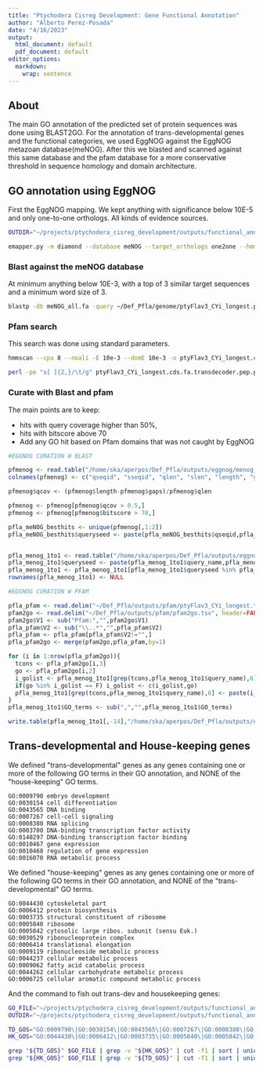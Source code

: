 ```yaml
---
title: "Ptychodera Cisreg Development: Gene Functional Annotation"
author: "Alberto Perez-Posada"
date: "4/16/2023"
output:
  html_document: default
  pdf_document: default
editor_options: 
  markdown: 
    wrap: sentence
---
```



## About

The main GO annotation of the predicted set of protein sequences was done using BLAST2GO. For the annotation of trans-developmental genes and the functional categories, we used EggNOG against the EggNOG metazoan database(meNOG). After this we blasted and scanned against this same database and the pfam database for a more conservative threshold in sequence homology and domain architecture.

## GO annotation using EggNOG

First the EggNOG mapping. We kept anything with significance below 10E-5 and only one-to-one orthologs. All kinds of evidence sources.

```sh
OUTDIR="~/projects/ptychodera_cisreg_development/outputs/functional_annotation/eggnog/pfla_meNOG_one2one"

emapper.py -m diamond --database meNOG --target_orthologs one2one --hmm_evalue 1e-5 -i /home/ska/aperpos/Def_Pfla/outputs/transdecoder/ptyFlav3_CYi_longest.cds.fa.transdecoder.pep --output $OUTDIR

```

### Blast against the meNOG database

At minimum anything below 10E-3, with a top of 3 similar target sequences and a minimum word size of 3.

```sh
blastp -db meNOG_all.fa -query ~/Def_Pfla/genome/ptyFlav3_CYi_longest.pep.faa -num_threads 12 -evalue 10e-3 -max_target_seqs 3 -word_size 3 -outfmt "6 qseqid sseqid qlen slen length gaps bitscore evalue" > pfla_vs_meNOG.tsv
```

### Pfam search

This search was done using standard parameters.

```sh
hmmscan --cpu 8 --noali -E 10e-3 --domE 10e-3 -o ptyFlav3_CYi_longest.cds.fa.transdecoder.pep.pfam.outstd --tblout ptyFlav3_CYi_longest.cds.fa.transdecoder.pep.pfam.tblout --domtblout ptyFlav3_CYi_longest.cds.fa.transdecoder.pep.pfam.domtblout --pfamtblout ptyFlav3_CYi_longest.cds.fa.transdecoder.pep.pfam.pfamtblou Pfam-A.hmm

perl -pe "s[ ]{2,}/\t/g" ptyFlav3_CYi_longest.cds.fa.transdecoder.pep.pfam.tblout | perl -pe "s/\ TCONS/\tTCONS/" > ptyFlav3_CYi_longest.cds.fa.transdecoder.pep.pfam.tblout.tsv
```

### Curate with Blast and pfam

The main points are to keep:

 - hits with query coverage higher than 50%,
 - hits with bitscore above 70
 - Add any GO hit based on Pfam domains that was not caught by EggNOG

```r
#EGGNOG CURATION W BLAST

pfmenog <- read.table("/home/ska/aperpos/Def_Pfla/outputs/eggnog/menog_1to1/pfla_vs_meNOG.tsv",header=F,sep="\t",dec=".")
colnames(pfmenog) <- c("qseqid", "sseqid", "qlen", "slen", "length", "gaps", "bitscore", "evalue")

pfmenog$qcov <- (pfmenog$length-pfmenog$gaps)/pfmenog$qlen

pfmenog <- pfmenog[pfmenog$qcov > 0.5,]
pfmenog <- pfmenog[pfmenog$bitscore > 70,]

pfla_meNOG_besthits <- unique(pfmenog[,1:2])
pfla_meNOG_besthits$queryseed <- paste(pfla_meNOG_besthits$qseqid,pfla_meNOG_besthits$sseqid,sep="_")


pfla_menog_1to1 <- read.table("/home/ska/aperpos/Def_Pfla/outputs/eggnog/menog_1to1/ptyFlav3_CYi_longest.transdecoder_clean.faa_meNOG_1to1.emapper.annotations",sep="\t",header=T,comment.char="#", stringsAsFactors=FALSE, quote="", fill=FALSE)
pfla_menog_1to1$queryseed <- paste(pfla_menog_1to1$query_name,pfla_menog_1to1$seed_eggNOG_ortholog,sep="_")
pfla_menog_1to1 <- pfla_menog_1to1[pfla_menog_1to1$queryseed %in% pfla_meNOG_besthits$queryseed,]
rownames(pfla_menog_1to1) <- NULL

#EGGNOG CURATION W PFAM

pfla_pfam <- read.delim("~/Def_Pfla/outputs/pfam/ptyFlav3_CYi_longest.transdecoder_clean.faa.pep.pfam.tblout.tsv", header=FALSE, comment.char="#") [,c(2,3)]
pfam2go <- read.delim("~/Def_Pfla/outputs/pfam/pfam2go.tsv", header=FALSE, comment.char="!")[,-c(2,3)]
pfam2go$V1 <- sub("Pfam:","",pfam2go$V1)
pfla_pfam$V2 <- sub("\\..*","",pfla_pfam$V2)
pfla_pfam <- pfla_pfam[pfla_pfam$V2!="",]
pfla_pfam2go <- merge(pfam2go,pfla_pfam,by=1)

for (i in 1:nrow(pfla_pfam2go)){
  tcons <- pfla_pfam2go[i,3]
  go <- pfla_pfam2go[i,2]
  i_golist <- pfla_menog_1to1[grep(tcons,pfla_menog_1to1$query_name),6]
  if(go %in% i_golist == F) i_golist <- c(i_golist,go)
  pfla_menog_1to1[grep(tcons,pfla_menog_1to1$query_name),6] <- paste(i_golist,sep="",collapse=",")
}
pfla_menog_1to1$GO_terms <- sub(",","",pfla_menog_1to1$GO_terms)

write.table(pfla_menog_1to1[,-14],"/home/ska/aperpos/Def_Pfla/outputs/eggnog/menog_1to1/curated_qcov_hmm/ptyFlav3_CYi_longest.transdecoder_clean.faa_meNOG_1to1.emapper.annotations.qcov.hmm.curated.tsv",sep="\t",quote=F,row.names=F)
```

## Trans-developmental and House-keeping genes

We defined "trans-developmental" genes as any genes containing one or more of the following GO terms in their GO annotation, and NONE of the "house-keeping" GO terms.

```
GO:0009790 embryo development
GO:0030154 cell differentiation
GO:0043565 DNA binding
GO:0007267 cell-cell signaling 
GO:0008380 RNA splicing 
GO:0003700 DNA-binding transcription factor activity  
GO:0140297 DNA-binding transcription factor binding
GO:0010467 gene expression
GO:0010468 regulation of gene expression 
GO:0016070 RNA metabolic process
```

We defined "house-keeping" genes as any genes containing one or more of the following GO terms in their GO annotation, and NONE of the "trans-developmental" GO terms.

```
GO:0044430 cytoskeletal part
GO:0006412 protein biosynthesis
GO:0003735 structural constituent of ribosome
GO:0005840 ribosome
GO:0005842 cytosolic large ribos. subunit (sensu Euk.)
GO:0030529 ribonucleoprotein complex
GO:0006414 translational elongation
GO:0009119 ribonucleoside metabolic process
GO:0044237 cellular metabolic process
GO:0009062 fatty acid catabolic process
GO:0044262 cellular carbohydrate metabolic process
GO:0006725 cellular aromatic compound metabolic process
```

And the command to fish out trans-dev and housekeeping genes:

```sh
GO_FILE="~/projects/ptychodera_cisreg_development/outputs/functional_annotation/eggnog/menog_1to1_qcov_hmm_curated.goterms"
OUTDIR="~/projects/ptychodera_cisreg_development/outputs/functional_annotation/TD_annotation"

TD_GOS="GO:0009790\|GO:0030154\|GO:0043565\|GO:0007267\|GO:0008380\|GO:0003700\|GO:0140297\|GO:0010467\|GO:0010468\|GO:0016070"
HK_GOS="GO:0044430\|GO:0006412\|GO:0003735\|GO:0005840\|GO:0005842\|GO:0030529\|GO:0006414\|GO:0009119\|GO:0009062\|GO:0044262\|GO:0006725"

grep "${TD_GOS}" $GO_FILE | grep -v "${HK_GOS}" | cut -f1 | sort | uniq > ${OUTDIR}/transdev_expanded_nohk.tsv
grep "${HK_GOS}" $GO_FILE | grep -v "${TD_GOS}" | cut -f1 | sort | uniq > ${OUTDIR}/housekeep_expanded_notd.tsv
```